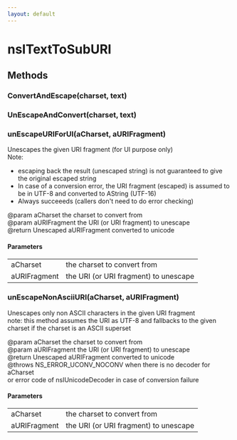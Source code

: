 ```yaml
---
layout: default
---
```


# nsITextToSubURI #

## Methods ##

### ConvertAndEscape(charset, text) ###

### UnEscapeAndConvert(charset, text) ###

### unEscapeURIForUI(aCharset, aURIFragment) ###
  
Unescapes the given URI fragment (for UI purpose only)  
Note:   
<ul>  
 <li> escaping back the result (unescaped string) is not guaranteed to   
      give the original escaped string  
 <li> In case of a conversion error, the URI fragment (escaped) is   
      assumed to be in UTF-8 and converted to AString (UTF-16)  
 <li> Always succeeeds (callers don't need to do error checking)  
</ul>  
  
@param aCharset the charset to convert from  
@param aURIFragment the URI (or URI fragment) to unescape  
@return Unescaped aURIFragment  converted to unicode  
  

#### Parameters ####

<table>

<tr>
<td>aCharset</td>
<td>the charset to convert from  
</td>
</tr>

<tr>
<td>aURIFragment</td>
<td>the URI (or URI fragment) to unescape  
</td>
</tr>

</table>

### unEscapeNonAsciiURI(aCharset, aURIFragment) ###
  
Unescapes only non ASCII characters in the given URI fragment   
note: this method assumes the URI as UTF-8 and fallbacks to the given   
charset if the charset is an ASCII superset   
  
@param aCharset the charset to convert from  
@param aURIFragment the URI (or URI fragment) to unescape  
@return Unescaped aURIFragment  converted to unicode  
@throws NS_ERROR_UCONV_NOCONV when there is no decoder for aCharset  
        or error code of nsIUnicodeDecoder in case of conversion failure  
  

#### Parameters ####

<table>

<tr>
<td>aCharset</td>
<td>the charset to convert from  
</td>
</tr>

<tr>
<td>aURIFragment</td>
<td>the URI (or URI fragment) to unescape  
</td>
</tr>

</table>
